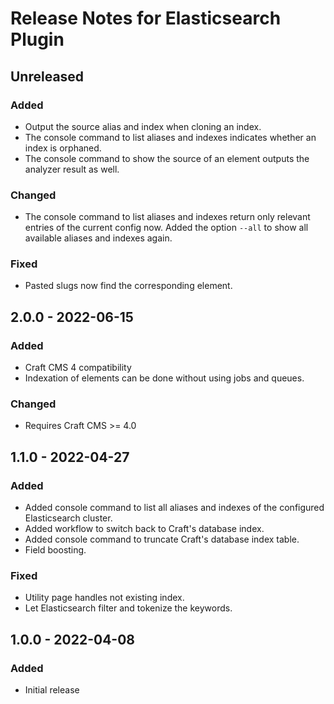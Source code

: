 # Release Notes for Elasticsearch Plugin

## Unreleased

### Added

- Output the source alias and index when cloning an index.
- The console command to list aliases and indexes indicates whether an index is orphaned.
- The console command to show the source of an element outputs the analyzer result as well.

### Changed

- The console command to list aliases and indexes return only relevant entries of the current config now. Added the option `--all` to show all available aliases and indexes again. 

### Fixed

- Pasted slugs now find the corresponding element.

## 2.0.0 - 2022-06-15

### Added

- Craft CMS 4 compatibility
- Indexation of elements can be done without using jobs and queues.

### Changed

- Requires Craft CMS >= 4.0

## 1.1.0 - 2022-04-27

### Added

- Added console command to list all aliases and indexes of the configured Elasticsearch cluster.
- Added workflow to switch back to Craft's database index.
- Added console command to truncate Craft's database index table.
- Field boosting.

### Fixed

- Utility page handles not existing index.
- Let Elasticsearch filter and tokenize the keywords.

## 1.0.0 - 2022-04-08

### Added

- Initial release
